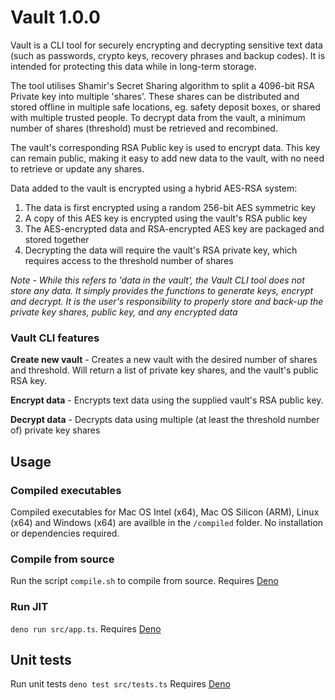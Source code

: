 # Vault 1.0.0

Vault is a CLI tool for securely encrypting and decrypting sensitive text data (such as passwords, crypto keys, recovery phrases and backup codes). It is intended for protecting this data while in long-term storage.

The tool utilises Shamir's Secret Sharing algorithm to split a 4096-bit RSA Private key into multiple 'shares'. 
These shares can be distributed and stored offline in multiple safe locations, eg. safety deposit boxes, or shared with multiple trusted people.
To decrypt data from the vault, a minimum number of shares (threshold) must be retrieved and recombined.

The vault's corresponding RSA Public key is used to encrypt data. This key can remain public, making it easy to add new data to the vault, with no need to retrieve or update any shares.

Data added to the vault is encrypted using a hybrid AES-RSA system:
1. The data is first encrypted using a random 256-bit AES symmetric key
2. A copy of this AES key is encrypted using the vault's RSA public key
3. The AES-encrypted data and RSA-encrypted AES key are packaged and stored together
4. Decrypting the data will require the vault's RSA private key, which requires access to the threshold number of shares

*Note - While this refers to 'data in the vault', the Vault CLI tool does not store any data. It simply provides the functions to generate keys, encrypt and decrypt.*
*It is the user's responsibility to properly store and back-up the private key shares, public key, and any encrypted data*

### Vault CLI features
**Create new vault** - Creates a new vault with the desired number of shares and threshold. Will return a list of private key shares, and the vault's public RSA key.

**Encrypt data** - Encrypts text data using the supplied vault's RSA public key.

**Decrypt data** - Decrypts data using multiple (at least the threshold number of) private key shares

## Usage

### Compiled executables
Compiled executables for Mac OS Intel (x64), Mac OS Silicon (ARM), Linux (x64) and Windows (x64) are availble in the `/compiled` folder.
No installation or dependencies required.

### Compile from source
Run the script `compile.sh` to compile from source. Requires [Deno](https://deno.land)

### Run JIT
`deno run src/app.ts`. Requires [Deno](https://deno.land)

## Unit tests

Run unit tests
`deno test src/tests.ts` Requires [Deno](https://deno.land)


